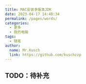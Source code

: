 ```yaml
---
title: MAC安装多版本JDK
date: 2023-04-17 14:40:34
permalink: /pages/words/
categories:
  - 更多
  - 我的电脑
tags:
  - 随笔
author: 
  name: Mr.Kusch
  link: https://github.com/kuschzzp
---
```

## TODO：待补充
